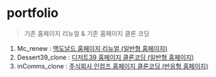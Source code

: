 # portfolio
> 기존 홈페이지 리뉴얼 & 기존 홈페이지 클론 코딩

1. Mc_renew : [맥도날드 홈페이지 리뉴얼 (일반형 홈페이지)](http://wlals00.dothome.co.kr/)
2. Dessert39_clone : [디저트39 홈페이지 클론코딩 (일반형 홈페이지)](http://reeeng9.dothome.co.kr/)
3. inComms_clone : [주식회사 인컴즈 홈페이지 클론코딩 (반응형 홈페이지)](http://ren900.dothome.co.kr/)
